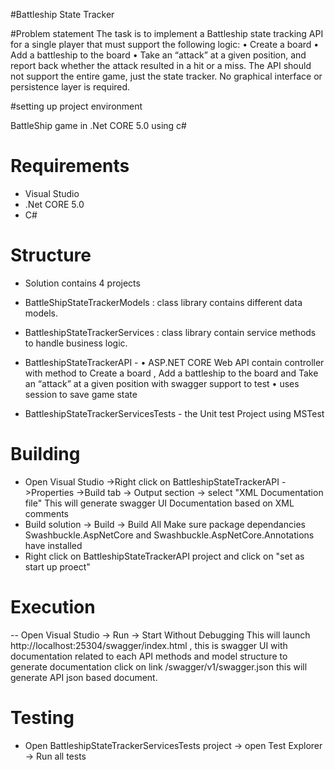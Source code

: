 #Battleship State Tracker

#Problem statement 
The task is to implement a Battleship state tracking API for a single player that must
support the following logic:
• Create a board
• Add a battleship to the board
• Take an “attack” at a given position, and report back whether the attack
resulted in a hit or a miss.
The API should not support the entire game, just the state tracker. No graphical
interface or persistence layer is required. 

#setting up project environment

BattleShip game in .Net CORE 5.0 using c#
# Requirements
- Visual Studio 
- .Net CORE 5.0
- C#
# Structure
- Solution contains 4 projects 
- BattleShipStateTrackerModels : class library contains different data models.
- BattleshipStateTrackerServices : class library contain service methods to handle business logic. 
- BattleshipStateTrackerAPI - • ASP.NET CORE Web API contain controller with  method to Create a board , Add a battleship to the board and Take an “attack” at a given position
                              with swagger support to test 
                              • uses session to save game state 
                              
- BattleshipStateTrackerServicesTests - the Unit test Project using MSTest 

# Building
- Open Visual Studio ->Right click on BattleshipStateTrackerAPI ->Properties ->Build tab -> Output section -> select "XML Documentation file"
                       This will generate swagger UI Documentation based on XML comments
- Build solution -> Build -> Build All 
                        Make sure package dependancies Swashbuckle.AspNetCore and Swashbuckle.AspNetCore.Annotations have installed
- Right click on BattleshipStateTrackerAPI project and click on "set as start up proect" 

# Execution
-- Open Visual Studio -> Run -> Start Without Debugging
This will launch http://localhost:25304/swagger/index.html  , this is swagger UI with documentation related to each API methods and model structure 
to generate documentation click on link /swagger/v1/swagger.json  this will generate API json based document.

# Testing
- Open BattleshipStateTrackerServicesTests project -> open Test Explorer -> Run all tests


                        
